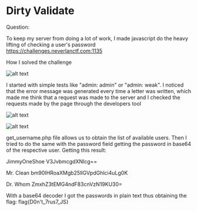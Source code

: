 # Dirty Validate

Question:

To keep my server from doing a lot of work, I made javascript do the heavy lifting of checking a user's password
https://challenges.neverlanctf.com:1135

How I solved the challenge


![alt text](https://imgur.com/Eex0X7H)


I started with simple tests like "admin: admin" or "admin: weak". I noticed that the error message was generated every time a letter was written, which made me think that a request was made to the server and I checked the requests made by the page through the developers tool


![alt text](https://imgur.com/TBCjwOD)

![alt text](https://imgur.com/DyrcTFs)


get_username.php file allows us to obtain the list of available users. Then I tried to do the same with the password field getting the password in base64 of the respective user. Getting this result:

JimmyOneShoe
V3JvbmcgdXNlcg==


Mr. Clean
bm90IHRoaXMgb25lIGVpdGhlci4uLg0K


Dr. Whom
ZmxhZ3tEMG4ndF83cnVzN19KU30=

With a base64 decoder I got the passwords in plain text thus obtaining the flag: flag{D0n't_7rus7_JS}
